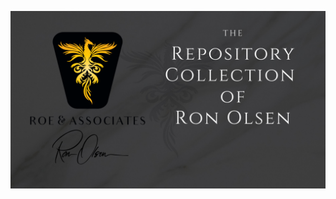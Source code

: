 ![opening image](https://github.com/ronroeandassociates/assets/blob/e77cf47bd07970cd6a6100dbabb58e3da73c38c9/images/repos_personal_olsr.png)
